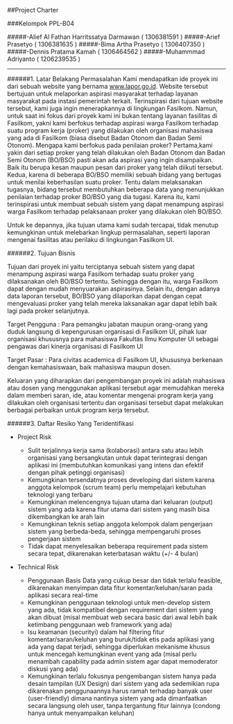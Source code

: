 ##Project Charter

###Kelompok PPL-B04

#####-Alief Al Fathan Harritssatya Darmawan ( 1306381591 )
#####-Arief Prasetyo                        ( 1306381635 )
#####-Bima Artha Prasetyo                   ( 1306407350 )
#####-Dennis Pratama Kamah                  ( 1306464562 )
#####-Muhammmad Adriyanto                   ( 1206239535 )

-------------------------------------------------------------------------------------------------------------------------------

######1. Latar Belakang Permasalahan
Kami mendapatkan ide proyek ini dari sebuah website yang bernama www.lapor.go.id. Website tersebut bertujuan untuk melaporkan aspirasi masyarakat terhadap layanan masyarakat pada instasi pemerintah terkait. Terinspirasi dari tujuan website tersebut, kami juga ingin menerapkannya di lingkungan Fasilkom. Namun, untuk saat ini fokus dari proyek kami ini bukan tentang layanan fasilitas di Fasilkom, yakni kami berfokus terhadap aspirasi warga Fasilkom terhadap suatu program kerja (proker) yang dilakukan oleh organisasi mahasiswa yang ada di Fasilkom (biasa disebut Badan Otonom dan Badan Semi Otonom). Mengapa kami berfokus pada penilaian proker? Pertama,kami yakin dari setiap proker yang telah dilakukan oleh Badan Otonom dan Badan Semi Otonom (BO/BSO) pasti akan ada aspirasi yang ingin disampaikan. Baik itu berupa kesan maupun pesan dari proker yang telah diikuti tersebut. Kedua, karena di beberapa BO/BSO memiliki sebuah bidang yang bertugas untuk menilai keberhasilan suatu proker. Tentu dalam melaksanakan tugasnya, bidang tersebut membutuhkan beberapa data yang menunjukkan penilaian terhadap proker BO/BSO yang dia tugasi. Karena itu, kami terinspirasi untuk membuat sebuah sistem yang dapat menampung aspirasi warga Fasilkom terhadap pelaksanaan proker yang dilakukan oleh BO/BSO.

Untuk ke depannya, jika tujuan utama kami sudah tercapai, tidak menutup kemungkinan untuk melebarkan lingkup permasalahan, seperti laporan mengenai fasilitas atau perilaku di lingkungan Fasilkom UI.

######2. Tujuan Bisnis

Tujuan dari proyek ini yaitu terciptanya sebuah sistem yang dapat menampung aspirasi warga Fasilkom terhadap suatu proker yang dilaksanakan oleh BO/BSO tertentu. Sehingga dengan itu, warga Fasilkom dapat dengan mudah menyuarakan aspirasinya. Selain itu, dengan adanya data laporan tersebut, BO/BSO yang dilaporkan dapat dengan cepat mengevaluasi proker yang telah mereka laksanakan agar dapat lebih baik lagi pada proker selanjutnya.

Target Pengguna : Para pemangku jabatan maupun orang-orang yang duduk langsung di kepengurusan organisasi di Fasilkom UI, pihak luar organisasi khususnya para mahasiswa Fakultas Ilmu Komputer UI sebagai pengawas dari kinerja organisasi di Fasilkom UI

Target Pasar : Para civitas academica di Fasilkom UI, khususnya berkenaan dengan kemahasiswaan, baik mahasiswa maupun dosen.

Keluaran yang diharapkan dari pengembangan proyek ini adalah mahasiswa atau dosen yang menggunakan aplikasi tersebut agar memudahkan mereka dalam memberi saran, ide, atau komentar mengenai program kerja yang dilakukan oleh organisasi tertentu dan organisasi tersebut dapat melakukan berbagai perbaikan untuk program kerja tersebut.

######3. Daftar Resiko Yang Teridentifikasi

  * Project Risk
    - Sulit terjalinnya kerja sama (kolaborasi) antara satu atau lebih organisasi yang bersangkutan untuk dapat terintegrasi dengan aplikasi ini (membutuhkan komunikasi yang intens dan efektif dengan pihak petinggi organisasi)
    - Kemungkinan tersendatnya proses developing dari sistem karena anggota kelompok (scrum team) perlu mempelajari kebutuhan teknologi yang terbaru
    - Kemungkinan melencengnya tujuan utama dari keluaran (output) sistem yang ada karena fitur utama dari sistem yang masih bisa dikembangkan ke arah lain
    - Kemungkinan teknis setiap anggota kelompok dalam pengerjaan sistem yang berbeda-beda, sehingga mempengaruhi proses pengerjaan sistem
    - Tidak dapat menyelesaikan beberapa requirement pada sistem secara tepat, dikarenakan keterbatasan waktu (+/- 4 bulan)

  * Technical Risk
    - Penggunaan Basis Data yang cukup besar dan tidak terlalu feasible, dikarenakan menyimpan data fitur komentar/keluhan/saran pada aplikasi secara real-time
    - Kemungkinan penggunaan teknologi untuk men-develop sistem yang ada, tidak kompatibel dengan requirement dari sistem yang akan dibuat (misal membuat web secara basic dari awal lebih baik ketimbang penggunaan web framework yang ada)
    - Isu keamanan (securityi) dalam hal filtering fitur komentar/saran/keluhan yang buruk/tidak etis pada aplikasi yang ada yang dapat terjadi, sehingga diperlukan mekanisme khusus untuk mencegah kemungkinan event yang ada (misal perlu menambah capability pada admin sistem agar dapat memoderator diskusi yang ada)
    - Kemungkinan terlalu fokusnya pengembangan sistem hanya pada desain tampilan (UX Design) dari sistem yang ada sedemikian rupa dikarenakan penggunaannya harus ramah terhadap banyak user (user-friendly) dimana nantinya sistem yang ada dimanfaatkan secara langsung oleh user, tanpa tergantung fitur lainnya (condong hanya untuk menyampaikan keluhan)

